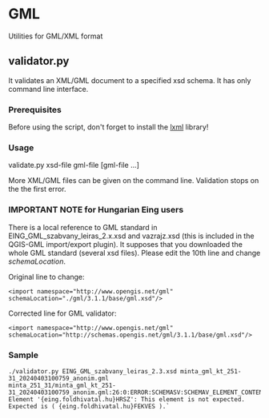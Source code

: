 # GML

Utilities for GML/XML format

## validator.py

It validates an XML/GML document to a specified xsd schema. It has only command
line interface.

### Prerequisites

Before using the script, don't forget to install the [lxml](https://lxml.de/) library!

### Usage

validate.py xsd-file gml-file [gml-file ...]

More XML/GML files can be given on the command line. Validation stops on the the
first error.

### IMPORTANT NOTE for Hungarian Eing users

There is a local reference to GML standard in EING_GML_szabvany_leiras_2.x.xsd and vazrajz.xsd (this is included in the QGIS-GML import/export plugin). It supposes that
you downloaded the whole GML standard (several xsd files). Please edit
the 10th line and change *schemaLocation*.

Original line to change:

```
<import namespace="http://www.opengis.net/gml" schemaLocation="./gml/3.1.1/base/gml.xsd"/>
```

Corrected line for GML validator:

```
<import namespace="http://www.opengis.net/gml" schemaLocation="http://schemas.opengis.net/gml/3.1.1/base/gml.xsd"/>
```

### Sample

```
./validator.py EING_GML_szabvany_leiras_2.3.xsd minta_gml_kt_251-31_20240403100759_anonim.gml
minta_251_31/minta_gml_kt_251-31_20240403100759_anonim.gml:26:0:ERROR:SCHEMASV:SCHEMAV_ELEMENT_CONTENT: Element '{eing.foldhivatal.hu}HRSZ': This element is not expected. Expected is ( {eing.foldhivatal.hu}FEKVES ).` 
```
